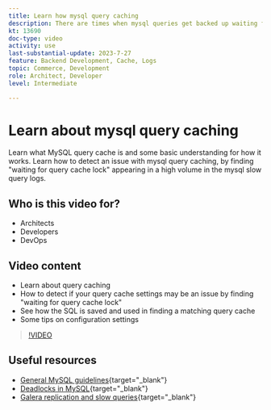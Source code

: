 ```yaml
---
title: Learn how mysql query caching
description: There are times when mysql queries get backed up waiting for a lock.  This tutorial explains what is query caching and some recommendations for settings if you have issues.
kt: 13690
doc-type: video
activity: use
last-substantial-update: 2023-7-27
feature: Backend Development, Cache, Logs
topic: Commerce, Development
role: Architect, Developer
level: Intermediate

---
```

# Learn about mysql query caching

Learn what MySQL query cache is and some basic understanding for how it works. Learn how to detect an issue with mysql query caching, by finding "waiting for query cache lock" appearing in a high volume in the mysql slow query logs.


## Who is this video for?

- Architects
- Developers
- DevOps

## Video content

- Learn about query caching
- How to detect if your query cache settings may be an issue by finding "waiting for query cache lock"
- See how the SQL is saved and used in finding a matching query cache
- Some tips on configuration settings

>[!VIDEO](https://video.tv.adobe.com/v/3422015learn=on)

## Useful resources

- [General MySQL guidelines](https://experienceleague.adobe.com/docs/commerce-operations/installation-guide/prerequisites/database-server/mysql.html?lang=en){target="_blank"}
- [Deadlocks in MySQL](https://experienceleague.adobe.com/docs/commerce-knowledge-base/kb/troubleshooting/database/deadlocks-in-mysql.html){target="_blank"}
- [Galera replication and slow queries](https://experienceleague.adobe.com/docs/commerce-learn/tutorials/backend-development/galera-db-slow-replication.html){target="_blank"}
